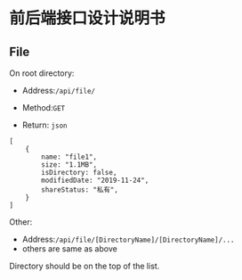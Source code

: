 # 前后端接口设计说明书

## File

On root directory:

* Address:`/api/file/`
* Method:`GET`

* Return: `json`

```
[
	{
		name: "file1",
		size: "1.1MB",
		isDirectory: false,
		modifiedDate: "2019-11-24",
		shareStatus: "私有",
	}
]
```

Other:

* Address:`/api/file/[DirectoryName]/[DirectoryName]/...`
* others are same as above

Directory should be on the top of the list.
